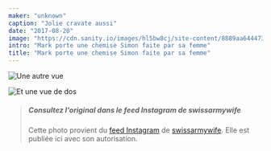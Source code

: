 ```yaml
---
maker: "unknown"
caption: "Jolie cravate aussi"
date: "2017-08-20"
image: "https://cdn.sanity.io/images/hl5bw8cj/site-content/8889aa644473d0615584ea0b69a570f95c69c1f9-1080x1080.jpg"
intro: "Mark porte une chemise Simon faite par sa femme"
title: "Mark porte une chemise Simon faite par sa femme"
---
```


![Une autre vue](https://posts.freesewing.org/uploads/mark_wears_simon_2_a4950a3229.jpg "Une autre vue")

![Et une vue de dos](https://posts.freesewing.org/uploads/mark_wears_simon_3_9f40007ab0.jpg "Et une vue de dos")

> ##### Consultez l'original dans le feed Instagram de swissarmywife
> 
> Cette photo provient du [feed Instagram](https://www.instagram.com/p/BYAX07OFEPL/) de [swissarmywife](https://mnel2.wordpress.com/). Elle est publiée ici avec son autorisation.
